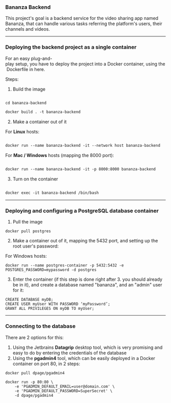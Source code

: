 ### Bananza Backend
This project's goal is a backend service for the video sharing app named Bananza, that can handle various tasks
referring the platform's users, their channels and videos.

---

### Deploying the backend project as a single container
For an easy plug-and-play setup, you have to deploy the project into a Docker container, using the Dockerfile in here.

Steps:

1. Build the image

 ````dockerfile

 cd bananza-backend

 docker build . -t bananza-backend 

 ````

  

2. Make a container out of it


 For **Linux** hosts:

 ````dockerfile

 docker run --name bananza-backend -it --network host bananza-backend

 ````

 For **Mac / Windows** hosts (mapping the 8000 port):

 ````dockerfile

 docker run --name bananza-backend -it -p 8000:8000 bananza-backend

 ````

3. Turn on the container

 ````dockerfile

 docker exec -it bananza-backend /bin/bash

 ````

-----------------

### Deploying and configuring a PostgreSQL database container

1. Pull the image 

```
docker pull postgres
```

2. Make a container out of it, mapping the 5432 port, and setting up the root user's password:

For Windows hosts:
```
docker run --name postgres-container -p 5432:5432 -e POSTGRES_PASSWORD=mypassword -d postgres
```

3. Enter the container (if this step is done right after 3. you should already be in it), and create a database named "bananza", and an "admin" user for it:
```
CREATE DATABASE myDB;
CREATE USER myUser WITH PASSWORD ‘myPassword’; 
GRANT ALL PRIVILEGES ON myDB TO myUser;
```

---

### Connecting to the database 

There are 2 options for this:
1. Using the Jetbrains **Datagrip** desktop tool, which is very promising and easy to do by entering the credentials of the database
2. Using the **pgadmin4** tool, which can be easily deployed in a Docker container on port 80, in 2 steps:
```
docker pull dpage/pgadmin4

docker run -p 80:80 \
    -e 'PGADMIN_DEFAULT_EMAIL=user@domain.com' \
    -e 'PGADMIN_DEFAULT_PASSWORD=SuperSecret' \
    -d dpage/pgadmin4
```